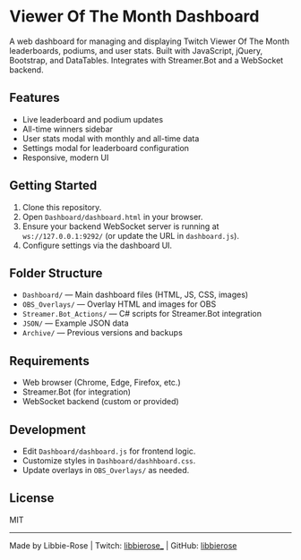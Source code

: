 # Viewer Of The Month Dashboard

A web dashboard for managing and displaying Twitch Viewer Of The Month leaderboards, podiums, and user stats. Built with JavaScript, jQuery, Bootstrap, and DataTables. Integrates with Streamer.Bot and a WebSocket backend.

## Features

-  Live leaderboard and podium updates
-  All-time winners sidebar
-  User stats modal with monthly and all-time data
-  Settings modal for leaderboard configuration
-  Responsive, modern UI

## Getting Started

1. Clone this repository.
2. Open `Dashboard/dashboard.html` in your browser.
3. Ensure your backend WebSocket server is running at `ws://127.0.0.1:9292/` (or update the URL in `dashboard.js`).
4. Configure settings via the dashboard UI.

## Folder Structure

-  `Dashboard/` — Main dashboard files (HTML, JS, CSS, images)
-  `OBS_Overlays/` — Overlay HTML and images for OBS
-  `Streamer.Bot_Actions/` — C# scripts for Streamer.Bot integration
-  `JSON/` — Example JSON data
-  `Archive/` — Previous versions and backups

## Requirements

-  Web browser (Chrome, Edge, Firefox, etc.)
-  Streamer.Bot (for integration)
-  WebSocket backend (custom or provided)

## Development

-  Edit `Dashboard/dashboard.js` for frontend logic.
-  Customize styles in `Dashboard/dashhboard.css`.
-  Update overlays in `OBS_Overlays/` as needed.

## License

MIT

---

Made by Libbie-Rose | Twitch: [libbierose\_](https://twitch.tv/libbierose_) | GitHub: [libbierose](https://github.com/libbierose)
